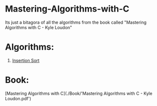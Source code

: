 # Mastering-Algorithms-with-C
Its just a bitagora of all the algorithms from the book called "Mastering Algorithms with C - Kyle Loudon"
# Algorithms:
1. [Insertion Sort](./Algorithms/insertionsort/)
# Book:
[Mastering Algorithms with C](./Book/'Mastering Algorithms with C - Kyle Loudon.pdf')
